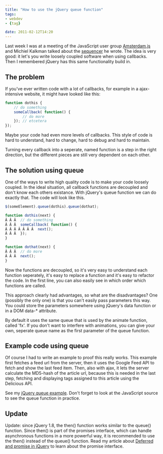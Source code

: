 ```yaml
---
title: "How to use the jQuery queue function"
tags:
- webdev
- {tag}

date: 2011-02-12T14:20
---
```


<p>Last week I was at a meeting of the JavaScript user group <a href="http://groups.google.com/group/amsterdam-js">Amsterdam.js</a> and Michiel Kalkman talked about the <a href="https://github.com/michiel/sequencer-js">sequencer</a> he wrote. The idea is very good: it let's you write loosely coupled software when using callbacks. Then I remembered jQuery has this same functionality build in.</p>

<h2>The problem</h2>

<p>If you've ever written code with a lot of callbacks, for example in a ajax-intensive website, it might have looked like this:</p>

~~~ javascript
function dothis {
	// do something
	someCallback( function() {
		// do more
	}); // etcetera
});
~~~

<p>Maybe your code had even more levels of callbacks. This style of code is hard to understand, hard to change, hard to debug and hard to maintain.</p>

<p>Turning every callback into a seperate, named function is a step in the right direction, but the different pieces are still very dependent on each other.</p>

<h2>The solution using queue</h2>

<p>One of the ways to write high quality code is to make your code loosely coupled. In the ideal situation, all callback functions are decoupled and don't know each others existance. With jQuery's queue function we can do exactly that. The code will look like this.</p>

~~~ javascript
$(someElement).queue(dothis).queue(dothat);

function dothis(next) {
Â Â Â  // do something
Â Â Â  someCallback( function() {
Â Â Â Â Â Â Â  next();
Â Â Â  });
}

function dothat(next) {
Â Â Â  // do more
Â Â Â  next();
}
~~~

<p>Now the functions are decoupled, so it's very easy to understand each function seperately, it's easy to replace a function and it's easy to refactor the code. In the first line, you can also easily see in which order which functions are called.</p>

<p>This approach clearly had advantages, so what are the disadvantages? One (possibly the only one) is that you can't easily pass parameters this way. You could store the parameters somewhere using jQuery's data function or in a DOM data-* attribute.</p>

<p>By default it uses the same queue that is used by the animate function, called 'fx'. If you don't want to interfere with animations, you can give your own, seperate queue name as the first parameter of the queue function.</p>

<h2>Example code using queue</h2>

<p>Of course I had to write an example to proof this really works. This example first fetches a feed url from the server, then it uses the Google Feed API to fetch and show the last feed item. Then, also with ajax, it lets the server calculate the MD5-hash of the article url, because this is needed in the last step, fetching and displaying tags assigned to this article using the Delicious API.</p>

<p>See my <a href="/jquery/queue/">jQuery queue example</a>. Don't forget to look at the JavaScript source to see the queue function in practice.</p>

<h2>Update</h2>

Update: since jQuery 1.8, the then() function works similar to the queue() function. Since then() is part of the promises interface, which can handle asynchronous functions in a more powerful way, it is recommended to use the then() instead of the queue() function. Read my article about [Deferred and promise in jQuery](/weblog/2012-1/Deferred_and_promise_in_jQuery.html) to learn about the promise interface.

